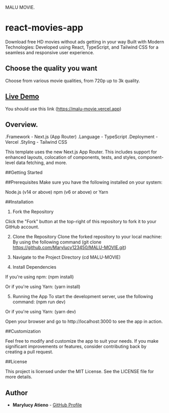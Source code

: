 MALU MOVIE.
# react-movies-app 

  Download free HD movies without ads getting in your way
  Built with Modern Technologies: Developed using React, TypeScript, and Tailwind CSS for a seamless and responsive user experience.



## Choose the quality you want

  Choose from various movie qualities, from 720p up to 3k quality.


## [Live Demo]()
  You should use this link (https://malu-movie.vercel.app)

## Overview.
 .Framework - Next.js (App Router)
 .Language - TypeScript
 .Deployment - Vercel
 .Styling - Tailwind CSS

  This template uses the new Next.js App Router. This includes support for enhanced layouts, colocation of components, tests, and styles, component-level data fetching, and more.

##Getting Started

##Prerequisites
  Make sure you have the following installed on your system:

  Node.js (v14 or above)
  npm (v6 or above) or Yarn

##Installation
1. Fork the Repository

  Click the "Fork" button at the top-right of this repository to fork it to your GitHub account.

2. Clone the Repository
  Clone the forked repository to your local machine:
  By using the following command (git clone https://github.com/Marylucy123450/MALU-MOVIE.git)

3. Navigate to the Project Directory
(cd MALU-MOVIE)

4. Install Dependencies

 If you're using npm:
 (npm install)

 Or if you're using Yarn:
 (yarn install)

5. Running the App
To start the development server, use the following command:
(npm run dev)

Or if you're using Yarn:
(yarn dev)

Open your browser and go to http://localhost:3000 to see the app in action.



##Customization


Feel free to modify and customize the app to suit your needs. If you make significant improvements or features, consider contributing back by creating a pull request.

##License


This project is licensed under the MIT License. See the LICENSE file for more details.


## Author


- **Marylucy Atieno** - [GitHub Profile](https://github.com/Marylucy123450)





































